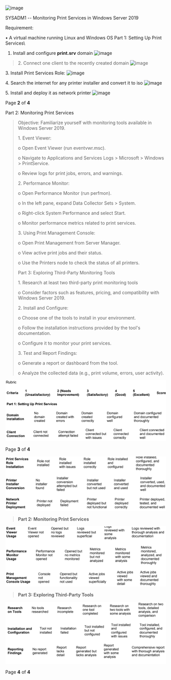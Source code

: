 ![image](https://github.com/user-attachments/assets/cf4abf1d-bf63-4d34-a476-14bcfc2aae20)

SYSADM1 -- Monitoring Print Services in Windows Server 2019

Requirement:

• A virtual machine running Linux and Windows OS Part 1: Setting Up
Print Services\
1. Install and configure **print.srv** domain
![image](https://github.com/user-attachments/assets/b7287980-bfd9-419d-80ce-45892fdc4d42)

> 2\. Connect one client to the recently created domain
![image](https://github.com/user-attachments/assets/be610db8-4a1e-44e3-b6c2-2925831206da)

3\. Install Print Services Role:
![image](https://github.com/user-attachments/assets/63b1960c-ef31-443e-8d9a-94240ffd9ff8)

4\. Search the internet for any printer installer and convert it to iso
![image](https://github.com/user-attachments/assets/26017cc6-7ed7-472a-9530-841432d14828)

5\. Install and deploy it as network printer
![image](https://github.com/user-attachments/assets/49959858-e852-4c0f-a7e6-1393fde0f817)


Page **2** of **4**

Part 2: Monitoring Print Services
> Objective: Familiarize yourself with monitoring tools available in
> Windows Server 2019.
>
> 1\. Event Viewer:
>
> o Open Event Viewer (run eventvwr.msc).
>
> o Navigate to Applications and Services Logs \> Microsoft \> Windows
> \> PrintService.
>
> o Review logs for print jobs, errors, and warnings.
>
> 2\. Performance Monitor:
>
> o Open Performance Monitor (run perfmon).
>
> o In the left pane, expand Data Collector Sets \> System.
>
> o Right-click System Performance and select Start.
>
> o Monitor performance metrics related to print services.
>
> 3\. Using Print Management Console:
>
> o Open Print Management from Server Manager.
>
> o View active print jobs and their status.
>
> o Use the Printers node to check the status of all printers.
>
> Part 3: Exploring Third-Party Monitoring Tools
>
> 1\. Research at least two third-party print monitoring tools
>
> o Consider factors such as features, pricing, and compatibility with
> Windows Server 2019.
>
> 2\. Install and Configure:
>
> o Choose one of the tools to install in your environment.
>
> o Follow the installation instructions provided by the tool\'s
> documentation.
>
> o Configure it to monitor your print services.
>
> 3\. Test and Report Findings:
>
> o Generate a report or dashboard from the tool.
>
> o Analyze the collected data (e.g., print volume, errors, user
> activity).
>
![alt text](image.png)

Page **3** of **4**

![alt text](image-1.png)

> **Part 2: Monitoring Print Services**

![alt text](image-2.png)

> **Part 3: Exploring Third-Party Tools**

![alt text](image-3.png)

Page **4** of **4**
